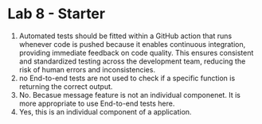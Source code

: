 # Lab 8 - Starter
1. Automated tests should be fitted within a GitHub action that runs whenever code is pushed because it enables continuous integration, providing immediate feedback on code quality. This ensures consistent and standardized testing across the development team, reducing the risk of human errors and inconsistencies.
2. no End-to-end tests are not used to check if a specific function is returning the correct output. 
3. No. Becasue message feature is not an individual componenet. It is more appropriate to use End-to-end tests here.
4. Yes, this is an individual component of a application.
